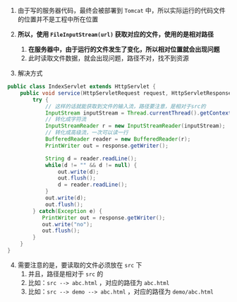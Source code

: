 


1. 由于写的服务器代码，最终会被部署到 `Tomcat` 中，所以实际运行的代码文件的位置并不是工程中所在位置
2. **所以，使用 `FileInputStream(url)` 获取对应的文件，使用的是相对路径**
   1. **在服务器中，由于运行的文件发生了变化，所以相对位置就会出现问题**
   2. 此时读取文件数据，就会出现问题，路径不对，找不到资源

3. 解决方式
```java
public class IndexServlet extends HttpServlet {
    public void service(HttpServletRequest request, HttpServletResponse response) throws ServletException, IOException {
        try {
            // 这样的话就能获取到文件的输入流，路径要注意，是相对于src的
            InputStream inputStream = Thread.currentThread().getContextClassLoader().getResourceAsStream("abc.html");
            // 转化成字符流
            InputStreamReader r = new InputStreamReader(inputStream);
            // 转化成高级流，一次可以读一行
            BufferedReader reader = new BufferedReader(r);
            PrintWriter out = response.getWriter();

            String d = reader.readLine();
            while(d != "" && d != null) {
                out.write(d);
                out.flush();
                d = reader.readLine();
            }
            out.write(d);
            out.flush();
        } catch(Exception e) {
           PrintWriter out = response.getWriter();
           out.write("no");
           out.flush();
        }
    }
}
```


4. 需要注意的是，要读取的文件必须放在 `src` 下
   1. 并且，路径是相对于 `src` 的
   2. 比如：`src --> abc.html` ，对应的路径为 `abc.html`
   3. 比如：`src --> demo --> abc.html` ，对应的路径为 `demo/abc.html`
   